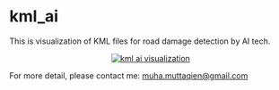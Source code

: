 # kml_ai
This is visualization of KML files for road damage detection by AI tech.

<p align="center">
  <a href="https://muhamuttaqien.github.io/kml_ai/display_kml.html" target="_blank">
    <img src="https://muhamuttaqien.github.io/kml_ai/maps.png" alt="kml ai visualization">
  </a>
</p>

For more detail, please contact me: muha.muttaqien@gmail.com
